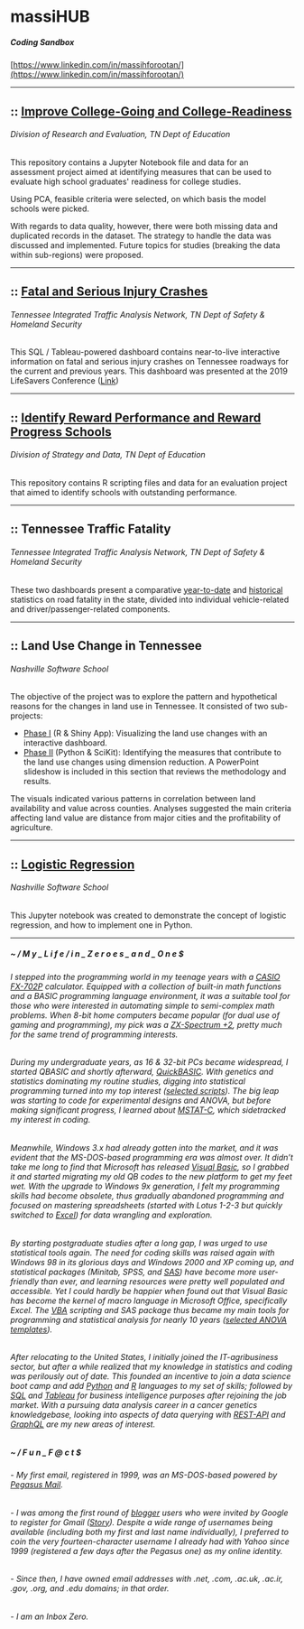 # massiHUB
 
##### Coding Sandbox
[https://www.linkedin.com/in/massihforootan/](https://www.linkedin.com/in/massihforootan/)
 

------
## :: [Improve College-Going and College-Readiness](https://github.com/mforootan/TN_DoE_College-Readiness)
###### Division of Research and Evaluation, TN Dept of Education
This repository contains a Jupyter Notebook file and data for an assessment project aimed at identifying measures that can be used to evaluate high school graduates' readiness for college studies.

Using PCA, feasible criteria were selected, on which basis the model schools were picked. 

With regards to data quality, however, there were both missing data and duplicated records in the dataset. The strategy to handle the data was discussed and implemented. Future topics for studies (breaking the data within sub-regions) were proposed.

------
## :: [Fatal and Serious Injury Crashes](https://www.tn.gov/safety/stats/dashboards/fatalseriousinjurycrashes.html)
###### Tennessee Integrated Traffic Analysis Network, TN Dept of Safety & Homeland Security
This SQL / Tableau-powered dashboard contains near-to-live interactive information on fatal and serious injury crashes on Tennessee roadways for the current and previous years.
This dashboard was presented at the 2019 LifeSavers Conference ([Link](https://lifesaversconference.org/wp-content/uploads/2019/03/Forootan-ESP-06-a.pdf))

------
## :: [Identify Reward Performance and Reward Progress Schools](https://github.com/mforootan/Reward_Performance_Schools)
###### Division of Strategy and Data, TN Dept of Education
This repository contains R scripting files and data for an evaluation project that aimed to identify schools with outstanding performance.

------
## :: Tennessee Traffic Fatality
###### Tennessee Integrated Traffic Analysis Network, TN Dept of Safety & Homeland Security
These two dashboards present a comparative [year-to-date](https://www.tn.gov/safety/stats/dashboards/trafficfatality.html) and [historical](https://www.tn.gov/safety/stats/dashboards/fatalityhistory.html) statistics on road fatality in the state, divided into individual vehicle-related and driver/passenger-related components.

------
## :: Land Use Change in Tennessee
###### Nashville Software School
The objective of the project was to explore the pattern and hypothetical reasons for the changes in land use in Tennessee.
It consisted of two sub-projects:
- [Phase I](https://github.com/mforootan/NSS_MidStone_TN_Land_Use) (R & Shiny App): Visualizing the land use changes with an interactive dashboard.
- [Phase II](https://github.com/mforootan/NSS_Capstone_TN_land_use) (Python & SciKit): Identifying the measures that contribute to the land use changes using dimension reduction. A PowerPoint slideshow is included in this section that reviews the methodology and results.

The visuals indicated various patterns in correlation between land availability and value across counties. Analyses suggested the main criteria affecting land value are distance from major cities and the profitability of agriculture.

------
## :: [Logistic Regression](https://github.com/mforootan/NSS_Stat_LogReg)
###### Nashville Software School
This Jupyter notebook was created to demonstrate the concept of logistic regression, and how to implement one in Python.

------ 
##### ~ / M y _ L i f e / i n _ Z e r o e s _ a n d _ O n e $

###### I stepped into the programming world in my teenage years with a [CASIO FX-702P](https://www.google.com/search?q=casio+fx+702p) calculator. Equipped with a collection of built-in math functions and a BASIC programming language environment, it was a suitable tool for those who were interested in automating simple to semi-complex math problems. When 8-bit home computers became popular (for dual use of gaming and programming), my pick was a [ZX-Spectrum +2](https://www.google.com/search?q=zx+spectrum+%2B2), pretty much for the same trend of programming interests. 

###### During my undergraduate years, as 16 & 32-bit PCs became widespread, I started QBASIC and shortly afterward, [QuickBASIC](https://www.google.com/search?q=quickbasic). With genetics and statistics dominating my routine studies, digging into statistical programming turned into my top interest ([selected scripts](https://github.com/mforootan/QuickBASIC)). The big leap was starting to code for experimental designs and ANOVA, but before making significant progress, I learned about [MSTAT-C](https://www.google.com/search?q=mstatc), which sidetracked my interest in coding.

###### Meanwhile, Windows 3.x had already gotten into the market, and it was evident that the MS-DOS-based programming era was almost over. It didn’t take me long to find that Microsoft has released [Visual Basic](https://www.google.com/search?q=visual+basic+3), so I grabbed it and started migrating my old QB codes to the new platform to get my feet wet. With the upgrade to Windows 9x generation, I felt my programming skills had become obsolete, thus gradually abandoned programming and focused on mastering spreadsheets (started with Lotus 1-2-3 but quickly switched to [Excel](https://www.google.com/search?q=excel+4.0)) for data wrangling and exploration.

###### By starting postgraduate studies after a long gap, I was urged to use statistical tools again. The need for coding skills was raised again with Windows 98 in its glorious days and Windows 2000 and XP coming up, and statistical packages (Minitab, SPSS, and [SAS](https://support.sas.com/documentation/onlinedoc/91pdf/)) have become more user-friendly than ever, and learning resources were pretty well populated and accessible. Yet I could hardly be happier when found out that Visual Basic has become the kernel of macro language in Microsoft Office, specifically Excel. The [VBA](https://www.google.com/search?q=vba) scripting and SAS package thus became my main tools for programming and statistical analysis for nearly 10 years ([selected ANOVA templates](https://github.com/mforootan/SAS_ODS)).

###### After relocating to the United States, I initially joined the IT-agribusiness sector, but after a while realized that my knowledge in statistics and coding was perilously out of date. This founded an incentive to join a data science boot camp and add [Python](https://www.python.org/) and [R](https://www.r-project.org/) languages to my set of skills; followed by [SQL](https://www.w3schools.com/sql/) and [Tableau](https://www.tableau.com/) for business intelligence purposes after rejoining the job market. With a pursuing data analysis career in a cancer genetics knowledgebase, looking into aspects of data querying with [REST-API](https://www.google.com/search?q=rest-api) and [GraphQL](https://graphql.org/) are my new areas of interest.

##### ~ / F u n _ F @ c t $
###### - My first email, registered in 1999, was an MS-DOS-based powered by [Pegasus Mail](http://www.pmail.com/overviews/ovw_pmail.htm). 
###### - I was among the first round of [blogger](http://massihforootan.blogspot.com/) users who were invited by Google to register for Gmail ([Story](https://www.theguardian.com/technology/blog/2004/apr/21/bloggerusersg)). Despite a wide range of usernames being available (including both my first and last name individually), I preferred to coin the very fourteen-character username I already had with Yahoo since 1999 (registered a few days after the Pegasus one) as my online identity. 
###### - Since then, I have owned email addresses with .net, .com, .ac.uk, .ac.ir, .gov, .org, and .edu domains; in that order.
###### - I am an Inbox Zero.
